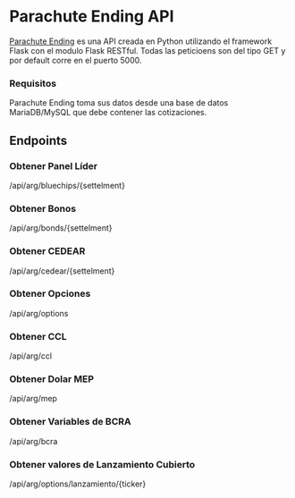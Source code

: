 # Parachute Ending API

[Parachute Ending](https://www.youtube.com/watch?v=3JJsq0GbpPg) es una API creada en Python utilizando el framework Flask con el modulo Flask RESTful. Todas las peticioens son del tipo GET y por default corre en el puerto 5000.

### Requisitos

Parachute Ending toma sus datos desde una base de datos MariaDB/MySQL que debe contener las cotizaciones. 

## Endpoints
### Obtener Panel Líder

/api/arg/bluechips/{settelment}

### Obtener Bonos

/api/arg/bonds/{settelment}

### Obtener CEDEAR

/api/arg/cedear/{settelment}

### Obtener Opciones

/api/arg/options



### Obtener CCL

/api/arg/ccl

### Obtener Dolar MEP

/api/arg/mep

### Obtener Variables de BCRA

/api/arg/bcra

### Obtener valores de Lanzamiento Cubierto

/api/arg/options/lanzamiento/{ticker}
